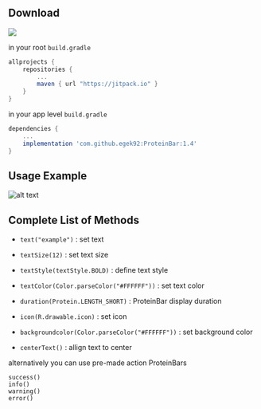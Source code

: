 ## Download

[![](https://jitpack.io/v/egek92/ProteinBar.svg)](https://jitpack.io/#egek92/ProteinBar)
					
	

in your root `build.gradle` 

```gradle
allprojects {
    repositories {
        ...
        maven { url "https://jitpack.io" }
    }
}


```

in your app level `build.gradle` 

```gradle
dependencies {
    ...
    implementation 'com.github.egek92:ProteinBar:1.4'
}
```


## Usage Example

![alt text](https://user-images.githubusercontent.com/10755037/32389442-a83eb560-c0db-11e7-8095-98f44e87ce7e.png)
       
       
## Complete List of Methods

* `text("example")`  : set text 
* `textSize(12)` : set text size 
* `textStyle(textStyle.BOLD)` : define text style 
* `textColor(Color.parseColor("#FFFFFF"))` : set text color

* `duration(Protein.LENGTH_SHORT)`  : ProteinBar display duration

* `icon(R.drawable.icon)` : set icon

* `backgroundcolor(Color.parseColor("#FFFFFF"))` : set background color

* `centerText()` : allign text to center

alternatively you can use pre-made action ProteinBars

```
success()
info()
warning()
error()
```





       
       
       
       
  
